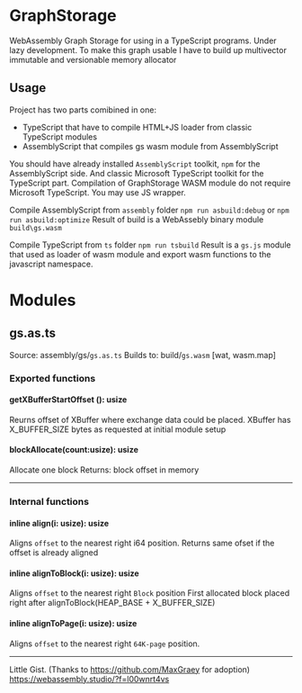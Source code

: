 # GraphStorage
WebAssembly Graph Storage for using in a TypeScript programs.
Under lazy development. To make this graph usable I have to build up multivector immutable and versionable memory allocator 

## Usage
Project has two parts comibined in one:
- TypeScript that have to compile HTML+JS loader from classic TypeScript modules
- AssemblyScript that compiles gs wasm module from AssemblyScript

You should have already installed `AssemblyScript` toolkit, `npm` for the AssemblyScript side. And classic Microsoft TypeScript toolkit for the TypeScript part. Compilation of GraphStorage WASM module do not require Microsoft TypeScript. You may use JS wrapper.

Compile AssemblyScript from `assembly` folder
`npm run asbuild:debug`
or `npm run asbuild:optimize`
Result of build is a WebAssebly binary module `build\gs.wasm` 

Compile TypeScript from `ts` folder
`npm run tsbuild`
Result is a `gs.js` module that used as loader of wasm module and export wasm functions to the javascript namespace.

# Modules
## gs.as.ts
Source: assembly/gs/`gs.as.ts`
Builds to: build/`gs.wasm` [wat, wasm.map]

### Exported functions
#### getXBufferStartOffset (): usize
Reurns offset of XBuffer where exchange data could be placed.
XBuffer has X_BUFFER_SIZE bytes as requested at initial module setup

#### blockAllocate(count:usize): usize
Allocate one block
Returns: block offset in memory

---

### Internal functions
#### inline align(i: usize): usize
Aligns `offset` to the nearest right i64 position. 
Returns same ofset if the offset is already aligned

#### inline alignToBlock(i: usize): usize
Aligns `offset` to the nearest right `Block` position
First allocated block placed right after alignToBlock(HEAP_BASE + X_BUFFER_SIZE)

#### inline alignToPage(i: usize): usize
Aligns `offset` to the nearest right `64K-page` position.

---
Little Gist. (Thanks to https://github.com/MaxGraey for adoption)
https://webassembly.studio/?f=l00wnrt4vs
